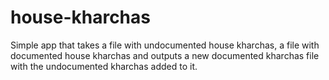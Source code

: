 # house-kharchas

Simple app that takes a file with undocumented house kharchas, a file with documented house kharchas and outputs a new documented kharchas file with the undocumented kharchas added to it.